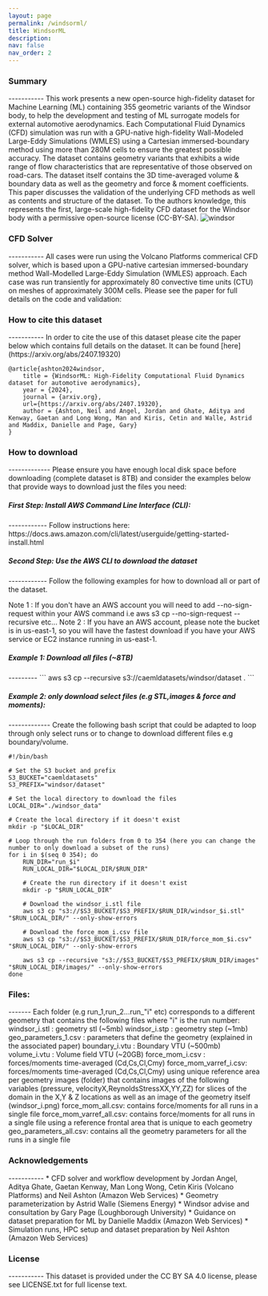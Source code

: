 ```yaml
---
layout: page
permalink: /windsorml/
title: WindsorML
description: 
nav: false
nav_order: 2
---
```


<h3>Summary</h3>
-----------
This work presents a new open-source high-fidelity dataset for Machine Learning (ML) containing 355 geometric variants of the Windsor body, to help the development and testing of ML surrogate models for external automotive aerodynamics. Each Computational Fluid Dynamics (CFD) simulation was run with a GPU-native high-fidelity Wall-Modeled Large-Eddy Simulations (WMLES) using a Cartesian immersed-boundary method using more than 280M cells to ensure the greatest possible accuracy. The dataset contains geometry variants that exhibits a wide range of flow characteristics that are representative of those observed on road-cars.
The dataset itself contains the 3D time-averaged volume & boundary data as well as the geometry and force & moment coefficients. This paper discusses the validation of the underlying CFD methods as well as contents and structure of the dataset. To the authors knowledge, this represents the first, large-scale high-fidelity CFD dataset for the Windsor body with a permissive open-source license (CC-BY-SA).

<img class="photo" alt="windsor" src="{{ site.baseurl }}/assets/img/case1_param_description.png">
<h3>CFD Solver</h3>
-----------
All cases were run using the Volcano Platforms commerical CFD solver, which is based upon a GPU-native cartesian immersed-boundary method Wall-Modelled Large-Eddy Simulation (WMLES) approach. Each case was run transiently for approximately 80 convective time units (CTU) on meshes of approximately 300M cells.  Please see the paper for full details on the code and validation:

<h3>How to cite this dataset</h3>
-----------
In order to cite the use of this dataset please cite the paper below which contains full details on the dataset. It can be found [here](https://arxiv.org/abs/2407.19320)

```
@article{ashton2024windsor,
    title = {WindsorML: High-Fidelity Computational Fluid Dynamics dataset for automotive aerodynamics},
    year = {2024},
    journal = {arxiv.org},
    url={https://arxiv.org/abs/2407.19320},
    author = {Ashton, Neil and Angel, Jordan and Ghate, Aditya and Kenway, Gaetan and Long Wong, Man and Kiris, Cetin and Walle, Astrid and Maddix, Danielle and Page, Gary}
}
```

<h3>How to download</h3>
-------------
Please ensure you have enough local disk space before downloading (complete dataset is 8TB) and consider the examples below that provide ways to download just the files you need:

<h5>First Step: Install AWS Command Line Interface (CLI):</h5>
------------
Follow instructions here: https://docs.aws.amazon.com/cli/latest/userguide/getting-started-install.html

<h5>Second Step: Use the AWS CLI to download the dataset</h5>
------------
Follow the following examples for how to download all or part of the dataset.

Note 1 : If you don't have an AWS account you will need to add --no-sign-request within your AWS command i.e aws s3 cp --no-sign-request --recursive etc...
Note 2 : If you have an AWS account, please note the bucket is in us-east-1, so you will have the fastest download if you have your AWS service or EC2 instance running in us-east-1.

<h5>Example 1: Download all files (~8TB)</h5>
---------
```
aws s3 cp --recursive s3://caemldatasets/windsor/dataset .
```
<h5>Example 2: only download select files (e.g STL,images & force and moments):</h5>
-------------
Create the following bash script that could be adapted to loop through only select runs or to change to download different files e.g boundary/volume.

```
#!/bin/bash

# Set the S3 bucket and prefix
S3_BUCKET="caemldatasets"
S3_PREFIX="windsor/dataset"

# Set the local directory to download the files
LOCAL_DIR="./windsor_data"

# Create the local directory if it doesn't exist
mkdir -p "$LOCAL_DIR"

# Loop through the run folders from 0 to 354 (here you can change the number to only download a subset of the runs)
for i in $(seq 0 354); do
    RUN_DIR="run_$i"
    RUN_LOCAL_DIR="$LOCAL_DIR/$RUN_DIR"

    # Create the run directory if it doesn't exist
    mkdir -p "$RUN_LOCAL_DIR"

    # Download the windsor_i.stl file
    aws s3 cp "s3://$S3_BUCKET/$S3_PREFIX/$RUN_DIR/windsor_$i.stl" "$RUN_LOCAL_DIR/" --only-show-errors

    # Download the force_mom_i.csv file
    aws s3 cp "s3://$S3_BUCKET/$S3_PREFIX/$RUN_DIR/force_mom_$i.csv" "$RUN_LOCAL_DIR/" --only-show-errors

    aws s3 cp --recursive "s3://$S3_BUCKET/$S3_PREFIX/$RUN_DIR/images" "$RUN_LOCAL_DIR/images/" --only-show-errors
done
```
<h3>Files:</h3>
-------
Each folder (e.g run_1,run_2...run_"i" etc) corresponds to a different geometry that contains the following files where "i" is the run number:
windsor_i.stl : geometry stl (~5mb)
windsor_i.stp : geometry step (~1mb)
geo_parameters_1.csv : parameters that define the geometry (explained in the associated paper)
boundary_i.vtu : Boundary VTU (~500mb)
volume_i.vtu : Volume field VTU (~20GB)
force_mom_i.csv : forces/moments time-averaged (Cd,Cs,Cl,Cmy)
force_mom_varref_i.csv: forces/moments time-averaged (Cd,Cs,Cl,Cmy) using unique reference area per geometry
images (folder) that contains images of the following variables (pressure, velocityX,ReynoldsStressXX,YY,ZZ) for slices of the domain in the X,Y & Z locations as well as an image of the geometry itself (windsor_i.png)
force_mom_all.csv: contains force/moments for all runs in a single file
force_mom_varref_all.csv: contains force/moments for all runs in a single file using a reference frontal area that is unique to each geometry
geo_parameters_all.csv: contains all the geometry parameters for all the runs in a single file

<h3>Acknowledgements</h3>
-----------
* CFD solver and workflow development by Jordan Angel, Aditya Ghate, Gaetan Kenway, Man Long Wong, Cetin Kiris (Volcano Platforms) and Neil Ashton (Amazon Web Services)
* Geometry parameterization by Astrid Walle (Siemens Energy)
* Windsor advise and consultation by Gary Page (Loughborough University)
* Guidance on dataset preparation for ML by Danielle Maddix (Amazon Web Services)
* Simulation runs, HPC setup and dataset preparation by Neil Ashton (Amazon Web Services)

<h3>License</h3>
-----------
This dataset is provided under the CC BY SA 4.0 license, please see LICENSE.txt for full license text.
